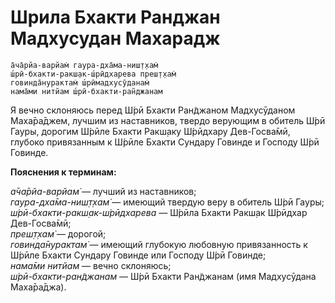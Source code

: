 # Шрила Бхакти Ранджан Мадхусудан Махарадж

    а̄ча̄рйа-варйам̇ гаура-дха̄ма-ниш̣т̣хам̇
    ш́рӣ-бхакти-ракш̣ак-ш́рӣдхарева преш̣т̣хам̇
    говинда̄нурактам̇ ш́рӣмадхусӯданам̇
    нама̄ми нитйам ш́рӣ-бхакти-ран̃джанам

Я вечно склоняюсь перед Ш́рӣ Бхакти Ран̃джаном Мадхусӯданом Маха̄ра̄джем, лучшим из наставников, твердо верующим в обитель Ш́рӣ Гауры, дорогим Ш́рӣле Бхакти Ракш̣аку Ш́рӣдхару Дев-Госва̄мӣ, глубоко привязанным к Ш́рӣле Бхакти Сундару Говинде и Господу Ш́рӣ Говинде.

**Пояснения к терминам:**

*а̄ча̄рйа-варйам̇* — лучший из наставников;\
*гаура-дха̄ма-ниш̣т̣хам̇* — имеющий твердую веру в обитель Ш́рӣ Гауры;\
*ш́рӣ-бхакти-ракш̣ак-ш́рӣдхарева* — Ш́рӣла Бхакти Ракш̣ак Ш́рӣдхар Дев-Госва̄мӣ;\
*преш̣т̣хам̇* — дорогой;\
*говинда̄нурактам̇* — имеющий глубокую любовную привязанность к Ш́рӣле Бхакти Сундару Говинде или Господу Ш́рӣ Говинде;\
*нама̄ми нитйам* — вечно склоняюсь;\
*ш́рӣ-бхакти-ран̃джанам* — Ш́рӣ Бхакти Ран̃джанам (имя Мадхусӯдана Маха̄ра̄джа).
